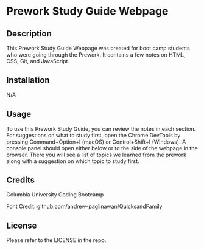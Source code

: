 # Prework Study Guide Webpage

## Description

This Prework Study Guide Webpage was created for boot camp students who were going through the Prework. It contains a few notes on HTML, CSS, Git, and JavaScript.

## Installation

N/A

## Usage

To use this Prework Study Guide, you can review the notes in each section. For suggestions on what to study first, open the Chrome DevTools by pressing Command+Option+I (macOS) or Control+Shift+I (Windows). A console panel should open either below or to the side of the webpage in the browser. There you will see a list of topics we learned from the prework along with a suggestion on which topic to study first.

## Credits

Columbia University Coding Bootcamp

Font Credit: github.com/andrew-paglinawan/QuicksandFamily

## License

Please refer to the LICENSE in the repo.
